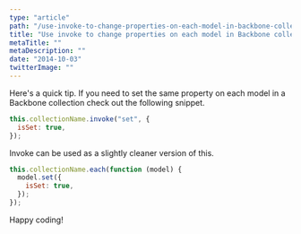 ```yaml
---
type: "article"
path: "/use-invoke-to-change-properties-on-each-model-in-backbone-collection"
title: "Use invoke to change properties on each model in Backbone collection"
metaTitle: ""
metaDescription: ""
date: "2014-10-03"
twitterImage: ""
---
```


Here's a quick tip. If you need to set the same property on each model in a Backbone collection check out the following snippet.

```js
this.collectionName.invoke("set", {
  isSet: true,
});
```

Invoke can be used as a slightly cleaner version of this.

```js
this.collectionName.each(function (model) {
  model.set({
    isSet: true,
  });
});
```

Happy coding!
